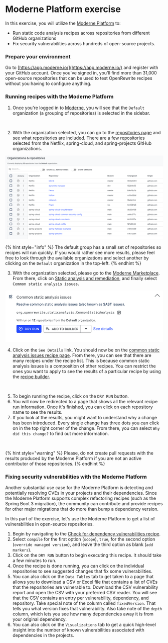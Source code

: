 # Moderne Platform exercise

In this exercise, you will utilize the [Moderne Platform](https://app.moderne.io/) to:

* Run static code analysis recipes across repositories from different GitHub organizations
* Fix security vulnerabilities across hundreds of open-source projects.

### Prepare your environment

Go to [https://app.moderne.io/](https://app.moderne.io/) and register with your GitHub account. Once you've signed in, you'll find more than 31,000 open-source repositories that can be used to test OpenRewrite recipes without you having to configure anything.

### Running recipes with the Moderne Platform

1. Once you're logged in to [Moderne](https://app.moderne.io/), you will see that the `Default` organization (a grouping of repositories) is selected in the sidebar.

<figure><img src="../../../.gitbook/assets/mod-org (2).png" alt=""><figcaption></figcaption></figure>

2. With the organization selected, you can go to the [repositories page](https://app.moderne.io/organizations) and see what repositories are included. There are a few repositories selected from the Netflix, spring-cloud, and spring-projects GitHub organizations.

![](/.gitbook/assets/organizations-and-repos.png)

{% hint style="info" %}
The default group has a small set of repositories so recipes will run quickly. If you would rather see more results, please feel free to look through the available organizations and select another by clicking on the `Default` organization in the top-left.
{% endhint %}

3. With the organization selected, please go to the [Moderne Marketplace](https://app.moderne.io/marketplace). From there, click on [Static analysis and remediation](https://app.moderne.io/marketplace/org.openrewrite.staticanalysis), and finally select `Common static analysis issues`.

![](/.gitbook/assets/common-details.png)

4. Click on the `See Details` link. You should now be on the [common static analysis issues recipe page](https://app.moderne.io/recipes/org.openrewrite.staticanalysis.CommonStaticAnalysis). From there, you can see that there are many recipes under the recipe list. This is because common static analysis issues is a composition of other recipes. You can restrict the ones you want to apply to see the results of a particular recipe by using the [recipe builder](https://app.moderne.io/recipes/builder).

<figure><img src="../../../.gitbook/assets/common-static-analysis-list.png" alt=""><figcaption></figcaption></figure>

5. To begin running the recipe, click on the `DRY RUN` button.
6. You will now be redirected to a page that shows all the relevant recipe run information. Once it's finished, you can click on each repository name to see the results.
7. If you look at the results, you might want to understand why a change has been introduced. Every single change has three dots you can click on in the top right corner of the change. From there, you can select `Why did this change?` to find out more information.

<figure><img src="../../../.gitbook/assets/why-did-this-change.png" alt=""><figcaption></figcaption></figure>

{% hint style="warning" %}
Please, do not create pull requests with the results produced by the Moderne Platform if you are not an active contributor of those repositories.
{% endhint %}

### Fixing security vulnerabilities with the Moderne Platform

Another substantial use case for the Moderne Platform is detecting and potentially resolving CVEs in your projects and their dependencies. Since the Moderne Platform supports complex refactoring recipes (such as the Spring Boot 3 migration), the community can contribute and provide recipes for other major migrations that do more than bump a dependency version.

In this part of the exercise, let's use the Moderne Platform to get a list of vulnerabilities in open-source repositories.

1. Begin by navigating to the [Check for dependency vulnerabilities recipe](https://app.moderne.io/recipes/org.openrewrite.java.dependencies.DependencyVulnerabilityCheck).
2. Select `compile` for the first option (`scope`), `true`, for the second option (`override managed version`), and leave the third option as blank (`add markers`).
3. Click on the `DRY RUN` button to begin executing this recipe. It should take a few minutes to run.
4. Once the recipe is done running, you can click on the individual repositories to see suggested changes that fix some vulnerabilities.
5. You can also click on the `Data Tables` tab to get taken to a page that allows you to download a CSV or Excel file that contains a list of CVEs that the repositories are vulnerable to. Download the CSV vulnerability report and open the CSV with your preferred CSV reader. You will see that the CSV contains an entry per vulnerability, dependency, and repository. Take special note of the column called `fixedVersion`. That tells you what version fixes that vulnerability. Also take note of the `depth` column, which lets you see how many dependencies away it is from your original dependency.
6. You can also click on the `Visualizations` tab to get a quick high-level insight into the number of known vulnerabilities associated with dependencies in the projects.
